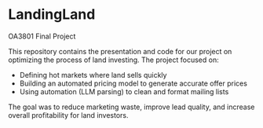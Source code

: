 # LandingLand

OA3801 Final Project

This repository contains the presentation and code for our project on optimizing the process of land investing.
The project focused on:
   - Defining hot markets where land sells quickly
   - Building an automated pricing model to generate accurate offer prices
   - Using automation (LLM parsing) to clean and format mailing lists

The goal was to reduce marketing waste, improve lead quality, and increase overall profitability for land investors.
